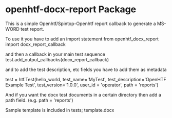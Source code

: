# openhtf-docx-report Package

This is a simple Openhtf/Spintop-Openhtf report callback to generate a MS-WORD
test report. 


To use it you have to add an import statement
from openhtf_docx_report import docx_report_callback

and then a callback in your main test sequence
  test.add_output_callbacks(docx_report_callback)

and to add the test description, etc fields you have to add them as metadata

  test = htf.Test(hello_world, test_name='MyTest', test_description='OpenHTF Example Test',
      test_version='1.0.0', user_id = 'operator', path = 'reports')

And if you want the docx test documents in a certain directory then add a path field. (e.g. path = 'reports')

Sample template is included in tests; template.docx
